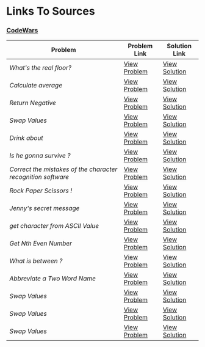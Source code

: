# Links To Sources

### [CodeWars](https://codewars.com)


|        Problem                              |              Problem Link                                               |                     Solution Link                   |
|---------------------------------------------|-------------------------------------------------------------------------|-----------------------------------------------------|
| *What's the real floor?*                    | [View Problem](https://www.codewars.com/kata/574b3b1599d8f897470018f6)  | [View Solution](what's_the_real_floor.cpp)      
| *Calculate average*                         | [View Problem](https://www.codewars.com/kata/57a2013acf1fa5bfc4000921)  | [View Solution](calculate_average.cpp)      
| *Return Negative*                           | [View Problem](https://www.codewars.com/kata/55685cd7ad70877c23000102)  | [View Solution](return_negative.cpp)      
| *Swap Values*                               | [View Problem](https://www.codewars.com/kata/5388f0e00b24c5635e000fc6)  | [View Solution](swap_values.cpp)      
| *Drink about*                               | [View Problem](https://www.codewars.com/kata/56170e844da7c6f647000063)  | [View Solution](drink_about.cpp)      
| *Is he gonna survive ?*                     | [View Problem](https://www.codewars.com/kata/59ca8246d751df55cc00014c)  | [View Solution](is_he_gonna_survive.cpp)      
| *Correct the mistakes of the character recognition software*  | [View Problem](https://www.codewars.com/kata/577bd026df78c19bca0002c0)  | [View Solution](correct_mistakes.cpp)  
| *Rock Paper Scissors !*                     | [View Problem](https://www.codewars.com/kata/5672a98bdbdd995fad00000f)  | [View Solution](rock_paper_scissors.cpp)      
| *Jenny's secret message*                    | [View Problem](https://www.codewars.com/kata/55225023e1be1ec8bc000390)  | [View Solution](jenny's_secret_message.cpp)      
| *get character from ASCII Value*            | [View Problem](https://www.codewars.com/kata/55ad04714f0b468e8200001c)  | [View Solution](get_character_from_ASCII_value.cpp)      
| *Get Nth Even Number*                       | [View Problem](https://www.codewars.com/kata/5933a1f8552bc2750a0000ed)  | [View Solution](get_nth_even_number.cpp)      
| *What is between ?*                         | [View Problem](https://www.codewars.com/kata/55ecd718f46fba02e5000029)  | [View Solution](what_is_between.cpp)      
| *Abbreviate a Two Word Name*                | [View Problem](https://www.codewars.com/kata/57eadb7ecd143f4c9c0000a3)  | [View Solution](abbreviate_a_two_word_name.cpp)      
| *Swap Values*                               | [View Problem](https://www.codewars.com/kata/5388f0e00b24c5635e000fc6)  | [View Solution](swap_values.cpp)      
| *Swap Values*                               | [View Problem](https://www.codewars.com/kata/5388f0e00b24c5635e000fc6)  | [View Solution](swap_values.cpp)      
| *Swap Values*                               | [View Problem](https://www.codewars.com/kata/5388f0e00b24c5635e000fc6)  | [View Solution](swap_values.cpp)      

